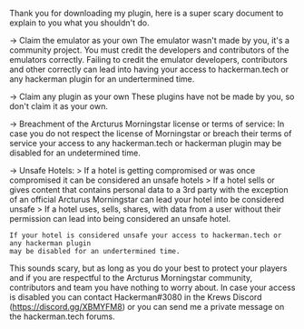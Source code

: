 Thank you for downloading my plugin, here is a super scary document to explain to you what you shouldn't do.

-> Claim the emulator as your own 
	The emulator wasn't made by you, it's a community project. You must credit the developers and contributors
	of the emulators correctly. Failing to credit the emulator developers, contributors and other correctly can
	lead into having your access to hackerman.tech or any hackerman plugin for an undertermined time.

-> Claim any plugin as your own
	These plugins have not be made by you, so don't claim it as your own.

-> Breachment of the Arcturus Morningstar license or terms of service:
	In case you do not respect the license of Morningstar or breach their terms of service 
	your access to any hackerman.tech or hackerman plugin may be disabled for an undetermined time.
	
-> Unsafe Hotels:
	> If a hotel is getting compromised or was once compromised it can be considered an unsafe hotels
	> If a hotel sells or gives content that contains personal data to a 3rd party with the exception
	of an official Arcturus Morningstar can lead your hotel into be considered unsafe 
	> If a hotel uses, sells, shares, with data from a user without their permission can lead into being
	considered an unsafe hotel.
	
	If your hotel is considered unsafe your access to hackerman.tech or any hackerman plugin
	may be disabled for an undertermined time.
	
This sounds scary, but as long as you do your best to protect your players and if you are respectful to
the Arcturus Morningstar community, contributors and team you have nothing to worry about. In case your
access is disabled you can contact Hackerman#3080 in the Krews Discord (https://discord.gg/XBMYFM8) or
you can send me a private message on the hackerman.tech forums.